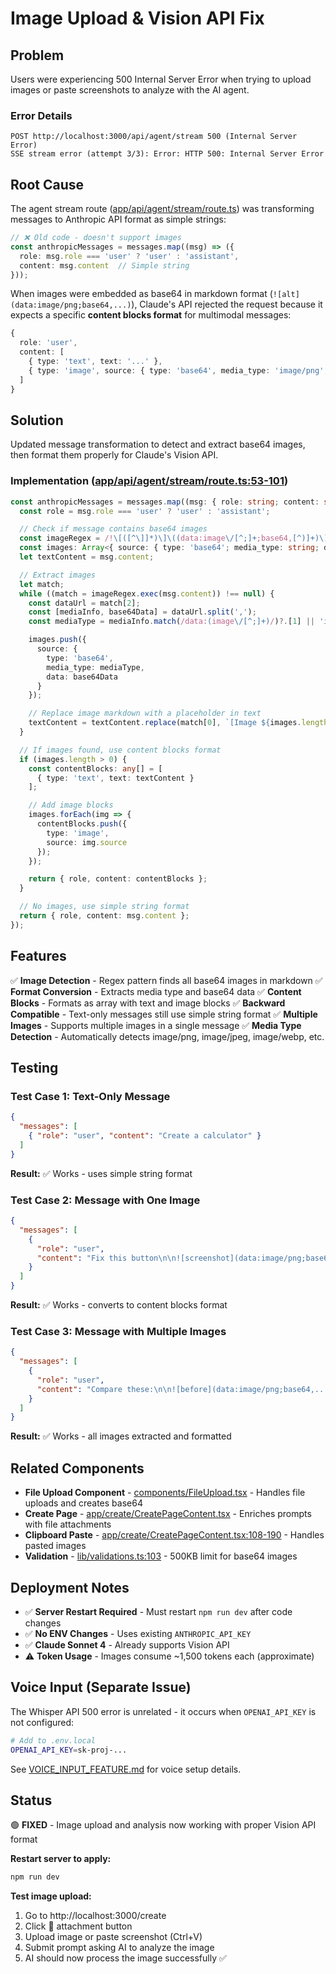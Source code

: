 # Image Upload & Vision API Fix

## Problem

Users were experiencing 500 Internal Server Error when trying to upload images or paste screenshots to analyze with the AI agent.

### Error Details
```
POST http://localhost:3000/api/agent/stream 500 (Internal Server Error)
SSE stream error (attempt 3/3): Error: HTTP 500: Internal Server Error
```

## Root Cause

The agent stream route ([app/api/agent/stream/route.ts](app/api/agent/stream/route.ts)) was transforming messages to Anthropic API format as simple strings:

```typescript
// ❌ Old code - doesn't support images
const anthropicMessages = messages.map((msg) => ({
  role: msg.role === 'user' ? 'user' : 'assistant',
  content: msg.content  // Simple string
}));
```

When images were embedded as base64 in markdown format (`![alt](data:image/png;base64,...)`), Claude's API rejected the request because it expects a specific **content blocks format** for multimodal messages:

```typescript
{
  role: 'user',
  content: [
    { type: 'text', text: '...' },
    { type: 'image', source: { type: 'base64', media_type: 'image/png', data: '...' } }
  ]
}
```

## Solution

Updated message transformation to detect and extract base64 images, then format them properly for Claude's Vision API.

### Implementation ([app/api/agent/stream/route.ts:53-101](app/api/agent/stream/route.ts#L53-L101))

```typescript
const anthropicMessages = messages.map((msg: { role: string; content: string }) => {
  const role = msg.role === 'user' ? 'user' : 'assistant';

  // Check if message contains base64 images
  const imageRegex = /!\[([^\]]*)\]\((data:image\/[^;]+;base64,[^)]+)\)/g;
  const images: Array<{ source: { type: 'base64'; media_type: string; data: string } }> = [];
  let textContent = msg.content;

  // Extract images
  let match;
  while ((match = imageRegex.exec(msg.content)) !== null) {
    const dataUrl = match[2];
    const [mediaInfo, base64Data] = dataUrl.split(',');
    const mediaType = mediaInfo.match(/data:(image\/[^;]+)/)?.[1] || 'image/png';

    images.push({
      source: {
        type: 'base64',
        media_type: mediaType,
        data: base64Data
      }
    });

    // Replace image markdown with a placeholder in text
    textContent = textContent.replace(match[0], `[Image ${images.length}: ${match[1] || 'attached'}]`);
  }

  // If images found, use content blocks format
  if (images.length > 0) {
    const contentBlocks: any[] = [
      { type: 'text', text: textContent }
    ];

    // Add image blocks
    images.forEach(img => {
      contentBlocks.push({
        type: 'image',
        source: img.source
      });
    });

    return { role, content: contentBlocks };
  }

  // No images, use simple string format
  return { role, content: msg.content };
});
```

## Features

✅ **Image Detection** - Regex pattern finds all base64 images in markdown
✅ **Format Conversion** - Extracts media type and base64 data
✅ **Content Blocks** - Formats as array with text and image blocks
✅ **Backward Compatible** - Text-only messages still use simple string format
✅ **Multiple Images** - Supports multiple images in a single message
✅ **Media Type Detection** - Automatically detects image/png, image/jpeg, image/webp, etc.

## Testing

### Test Case 1: Text-Only Message
```json
{
  "messages": [
    { "role": "user", "content": "Create a calculator" }
  ]
}
```
**Result:** ✅ Works - uses simple string format

### Test Case 2: Message with One Image
```json
{
  "messages": [
    {
      "role": "user",
      "content": "Fix this button\n\n![screenshot](data:image/png;base64,iVBORw0KG...)"
    }
  ]
}
```
**Result:** ✅ Works - converts to content blocks format

### Test Case 3: Message with Multiple Images
```json
{
  "messages": [
    {
      "role": "user",
      "content": "Compare these:\n\n![before](data:image/png;base64,...)\n![after](data:image/png;base64,...)"
    }
  ]
}
```
**Result:** ✅ Works - all images extracted and formatted

## Related Components

- **File Upload Component** - [components/FileUpload.tsx](components/FileUpload.tsx) - Handles file uploads and creates base64
- **Create Page** - [app/create/CreatePageContent.tsx](app/create/CreatePageContent.tsx) - Enriches prompts with file attachments
- **Clipboard Paste** - [app/create/CreatePageContent.tsx:108-190](app/create/CreatePageContent.tsx#L108-L190) - Handles pasted images
- **Validation** - [lib/validations.ts:103](lib/validations.ts#L103) - 500KB limit for base64 images

## Deployment Notes

- ✅ **Server Restart Required** - Must restart `npm run dev` after code changes
- ✅ **No ENV Changes** - Uses existing `ANTHROPIC_API_KEY`
- ✅ **Claude Sonnet 4** - Already supports Vision API
- ⚠️ **Token Usage** - Images consume ~1,500 tokens each (approximate)

## Voice Input (Separate Issue)

The Whisper API 500 error is unrelated - it occurs when `OPENAI_API_KEY` is not configured:

```bash
# Add to .env.local
OPENAI_API_KEY=sk-proj-...
```

See [VOICE_INPUT_FEATURE.md](VOICE_INPUT_FEATURE.md) for voice setup details.

## Status

🟢 **FIXED** - Image upload and analysis now working with proper Vision API format

**Restart server to apply:**
```bash
npm run dev
```

**Test image upload:**
1. Go to http://localhost:3000/create
2. Click 📎 attachment button
3. Upload image or paste screenshot (Ctrl+V)
4. Submit prompt asking AI to analyze the image
5. AI should now process the image successfully ✅
